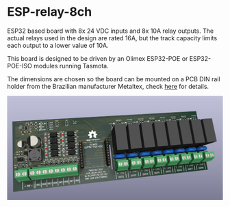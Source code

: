 # ESP-relay-8ch

ESP32 based board with 8x 24 VDC inputs and 8x 10A relay outputs. The actual relays used in the design are rated 16A, but the track capacity limits each output to a lower value of 10A.

This board is designed to be driven by an Olimex ESP32-POE or ESP32-POE-ISO modules running Tasmota.

The dimensions are chosen so the board can be mounted on a PCB DIN rail holder from the Brazilian manufacturer Metaltex, check [here](https://www.metaltex.com.br/produtos/componentes/suportes/sp7-suporte-para-montagem-de-placa-de-circuito-impresso-em-trilho-din) for details.

![alt text](https://github.com/thermseekr/ESP-relay-8ch/blob/main/V1/ESP-relay-8ch-V1.png "ESP-relay-8ch")
